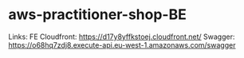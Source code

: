 # aws-practitioner-shop-BE

Links:
FE Cloudfront: https://d17y8yffkstoej.cloudfront.net/
Swagger: https://o68hq7zdj8.execute-api.eu-west-1.amazonaws.com/swagger